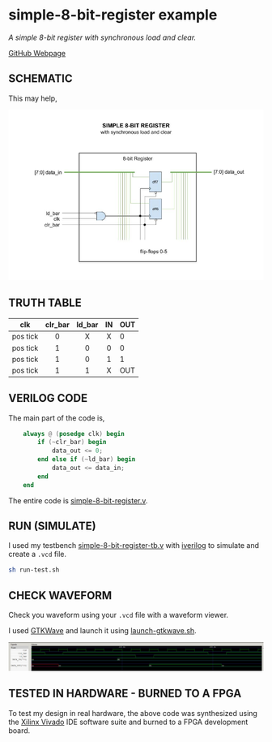 # simple-8-bit-register example

_A simple 8-bit register with synchronous load and clear._

[GitHub Webpage](https://jeffdecola.github.io/my-systemverilog-examples/)

## SCHEMATIC

This may help,

![IMAGE - simple-8-bit-register.jpg - IMAGE](../../../docs/pics/simple-8-bit-register.jpg)

## TRUTH TABLE

| clk       | clr_bar | ld_bar | IN    | OUT    |
|:---------:|:-------:|:------:|:-----:|:-------|
| pos tick  | 0       | X      | X     | 0      |
| pos tick  | 1       | 0      | 0     | 0      |
| pos tick  | 1       | 0      | 1     | 1      |
| pos tick  | 1       | 1      | X     | OUT    |

## VERILOG CODE

The main part of the code is,

```verilog
    always @ (posedge clk) begin
        if (~clr_bar) begin
            data_out <= 0;
        end else if (~ld_bar) begin
            data_out <= data_in;
        end
    end
```

The entire code is
[simple-8-bit-register.v](simple-8-bit-register.v).

## RUN (SIMULATE)

I used my testbench
[simple-8-bit-register-tb.v](simple-8-bit-register-tb.v) with
[iverilog](https://github.com/JeffDeCola/my-cheat-sheets/tree/master/hardware/tools/simulation/iverilog-cheat-sheet)
to simulate and create a `.vcd` file.

```bash
sh run-test.sh
```

## CHECK WAVEFORM

Check you waveform using your `.vcd` file with a waveform viewer.

I used [GTKWave](https://github.com/JeffDeCola/my-cheat-sheets/tree/master/hardware/tools/simulation/gtkwave-cheat-sheet)
and launch it using
[launch-gtkwave.sh](launch-gtkwave.sh).

![simple-8-bit-register-waveform.jpg](../../../docs/pics/simple-8-bit-register-waveform.jpg)

## TESTED IN HARDWARE - BURNED TO A FPGA

To test my design in real hardware, the above code was synthesized using the
[Xilinx Vivado](https://github.com/JeffDeCola/my-cheat-sheets/tree/master/hardware/tools/synthesis/xilinx-vivado-cheat-sheet)
IDE software suite and burned to a FPGA development board.
